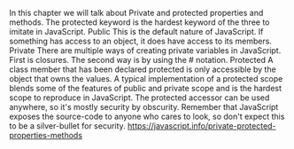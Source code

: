 In this chapter we will talk about Private and protected properties and methods.
The protected keyword is the hardest keyword of the three to imitate in JavaScript.
Public
This is the default nature of JavaScript. If something has access to an object, it does have access to its members.
Private
There are multiple ways of creating private variables in JavaScript. First is closures.
The second way is by using the # notation.
Protected
A class member that has been declared protected is only accessible by the object that owns the values.
A typical implementation of a protected scope blends some of the features of public and private scope and is the hardest scope to reproduce in JavaScript.
The protected accessor can be used anywhere, so it's mostly security by obscurity.
Remember that JavaScript exposes the source-code to anyone who cares to look, so don't expect this to be a silver-bullet for security.
https://javascript.info/private-protected-properties-methods
